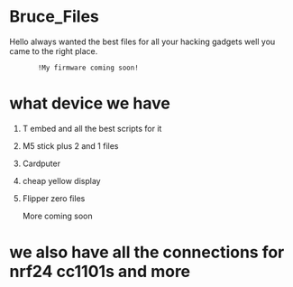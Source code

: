 # Bruce_Files
Hello always wanted the best files for all your hacking gadgets
          well you came to the right place.

           !My firmware coming soon!


# what device we have

1. T embed and all the best scripts for it
2. M5 stick plus 2 and 1 files
3. Cardputer
4. cheap yellow display
5. Flipper zero files
   
   More coming soon

# we also have all the connections for nrf24 cc1101s and more
